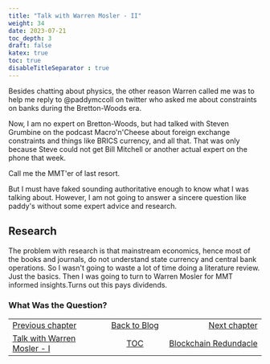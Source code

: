 ```yaml
---
title: "Talk with Warren Mosler - II"
weight: 34
date: 2023-07-21
toc_depth: 3
draft: false
katex: true
toc: true
disableTitleSeparator : true
---
```

Besides chatting about physics, the other reason Warren called me was to help me 
reply to @paddymccoll on twitter who asked me about constraints on banks during the 
Bretton-Woods era.

Now, I am no expert on Bretton-Woods, but had talked with Steven Grumbine on the 
podcast Macro'n'Cheese about foreign exchange constraints and things like BRICS 
currency, and all that. That was only because Steve could not get Bill Mitchell or 
another actual expert on the phone that week.

Call me the MMT'er of last resort.

But I must have faked sounding authoritative enough to know what I was talking about. 
However, I am not going to answer a sincere question like paddy's without some 
expert advice and research.

## Research

The problem with research is that mainstream economics, hence most of the books and 
journals, do not understand state currency and central bank operations. So I wasn't 
going to waste a lot of time doing a literature review. Just the basics. Then I was 
going to turn to Warren Mosler for MMT informed insights.Turns out this pays dividends.


### What Was the Question?


<table style="border-collapse: collapse; border=0;">
    <colgroup>
       <col span="1" style="width: 25%;">
       <col span="1" style="width: 15%;">
       <col span="1" style="width: 25%;">
    </colgroup>
<tr style="border: 1px solid color:#0f0f0f;">
<td style="border: 1px solid color:#0f0f0f;"><a href="../32_warrenmosler1">Previous chapter</a></td>
<td style="border: 1px solid color:#0f0f0f; text-align:center;"><a href="../">Back to Blog</a></td>
<td style="border: 1px solid color:#0f0f0f; text-align:right;"><a href="../34_blockchainredundacle">Next chapter</a></td>
</tr>
<tr style="border: 1px solid color:#0f0f0f;">
<td style="border: 1px solid color:#0f0f0f;"><a href="../32_warrenmosler1">Talk with Warren Mosler - I</a></td>
<td style="border: 1px solid color:#0f0f0f; text-align:center;"><a href="../">TOC</a></td>
<td style="border: 1px solid color:#0f0f0f; text-align:right;"><a href="../34_blockchainredundacle">Blockchain Redundacle</a></td>
</tr>
</table>

